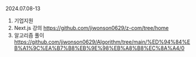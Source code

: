 2024.07.08-13

1. 기업지원
2. Next.js 강의
https://github.com/jiwonson0629/z-com/tree/home
3. 알고리즘 풀이
https://github.com/jiwonson0629/Algorithm/tree/main/%ED%94%84%EB%A1%9C%EA%B7%B8%EB%9E%98%EB%A8%B8%EC%8A%A4/0
